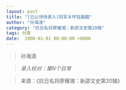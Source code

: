 ```yaml
---
layout: post
title: "[已认领待录入]将军关怀铭胸臆"
author: "孙海浪"
category: "抗日名将廖耀湘：新邵文史第20辑"
tags: 分类
date:  1900-01-01 00:00:00 +0000
---
```

> 孙海浪

> *录入校对：第N个日常*

> 来源：《抗日名将廖耀湘：新邵文史第20辑》